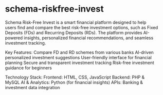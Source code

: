 # schema-riskfree-invest
Schema Risk-Free Invest is a smart financial platform designed to help users find and compare the best risk-free investment options,
such as Fixed Deposits (FDs) and Recurring Deposits (RDs). The platform provides AI-powered insights, personalized financial recommendations, and seamless investment tracking.

Key Features:
Compare FD and RD schemes from various banks
 AI-driven personalized investment suggestions
User-friendly interface for financial planning
 Secure and transparent investment tracking
 Risk-free investment guidance for beginners
 
Technology Stack:
Frontend: HTML, CSS, JavaScript
Backend: PHP & MySQL
AI & Analytics: Python (for financial insights)
APIs: Banking & investment data integration

